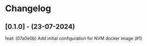 # Changelog

## [0.1.0] - (23-07-2024)
feat: (07a0e0b) Add initial configuration for NVM docker image (#1)
